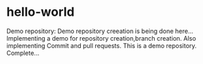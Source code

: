 # hello-world
Demo repository:
Demo repository creeation is being done here...
Implementing a demo for repository creation,branch creation.
Also implementing Commit and pull requests.
This is a demo repository.
Complete...
